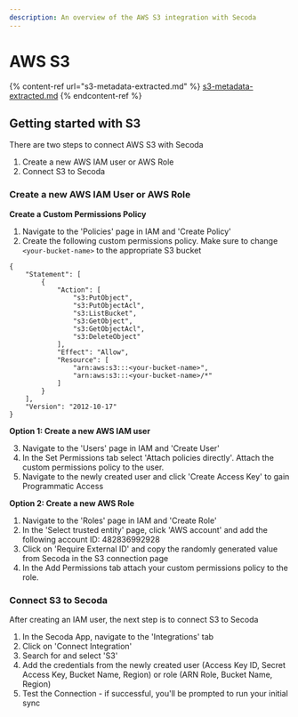 ```yaml
---
description: An overview of the AWS S3 integration with Secoda
---
```


# AWS S3

{% content-ref url="s3-metadata-extracted.md" %}
[s3-metadata-extracted.md](s3-metadata-extracted.md)
{% endcontent-ref %}

## Getting started with S3

There are two steps to connect AWS S3 with Secoda

1. Create a new AWS IAM user or AWS Role
2. Connect S3 to Secoda

### **Create a new AWS IAM User or AWS Role**

**Create a Custom Permissions Policy**

1. Navigate to the 'Policies' page in IAM and 'Create Policy'&#x20;
2. Create the following custom permissions policy. Make sure to change `<your-bucket-name>` to the appropriate S3 bucket

```
{
    "Statement": [
        {
            "Action": [
                "s3:PutObject",
                "s3:PutObjectAcl",
                "s3:ListBucket",
                "s3:GetObject",
                "s3:GetObjectAcl",
                "s3:DeleteObject"
            ],
            "Effect": "Allow",
            "Resource": [
                "arn:aws:s3:::<your-bucket-name>",
                "arn:aws:s3:::<your-bucket-name>/*"
            ]
        }
    ],
    "Version": "2012-10-17"
}
```

**Option 1: Create a new AWS IAM user**

3. Navigate to the 'Users' page in IAM and 'Create User'
4. In the Set Permissions tab select 'Attach policies directly'. Attach the custom permissions policy to the user.
5. Navigate to the newly created user and click 'Create Access Key'  to gain Programmatic Access

**Option 2: Create a new AWS Role**

1. Navigate to the 'Roles' page in IAM and 'Create Role'&#x20;
2. In the 'Select trusted entity' page, click 'AWS account' and add the following account ID: 482836992928
3. Click on 'Require External ID' and copy the randomly generated value from Secoda in the S3 connection page
4. In the Add Permissions tab attach your custom permissions policy to the role.&#x20;

### **Connect S3 to Secoda**

After creating an IAM user, the next step is to connect S3 to Secoda

1. In the Secoda App, navigate to the 'Integrations' tab
2. Click on 'Connect Integration'
3. Search for and select 'S3'
4. Add the credentials from the newly created user (Access Key ID, Secret Access Key, Bucket Name, Region) or role (ARN Role, Bucket Name, Region)
5. Test the Connection - if successful, you'll be prompted to run your initial sync
